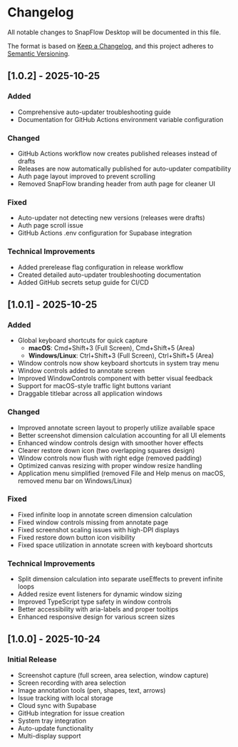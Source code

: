 # Changelog

All notable changes to SnapFlow Desktop will be documented in this file.

The format is based on [Keep a Changelog](https://keepachangelog.com/en/1.0.0/),
and this project adheres to [Semantic Versioning](https://semver.org/spec/v2.0.0.html).

## [1.0.2] - 2025-10-25

### Added

- Comprehensive auto-updater troubleshooting guide
- Documentation for GitHub Actions environment variable configuration

### Changed

- GitHub Actions workflow now creates published releases instead of drafts
- Releases are now automatically published for auto-updater compatibility
- Auth page layout improved to prevent scrolling
- Removed SnapFlow branding header from auth page for cleaner UI

### Fixed

- Auto-updater not detecting new versions (releases were drafts)
- Auth page scroll issue
- GitHub Actions .env configuration for Supabase integration

### Technical Improvements

- Added prerelease flag configuration in release workflow
- Created detailed auto-updater troubleshooting documentation
- Added GitHub secrets setup guide for CI/CD

## [1.0.1] - 2025-10-25

### Added

- Global keyboard shortcuts for quick capture
  - **macOS**: Cmd+Shift+3 (Full Screen), Cmd+Shift+5 (Area)
  - **Windows/Linux**: Ctrl+Shift+3 (Full Screen), Ctrl+Shift+5 (Area)
- Window controls now show keyboard shortcuts in system tray menu
- Window controls added to annotate screen
- Improved WindowControls component with better visual feedback
- Support for macOS-style traffic light buttons variant
- Draggable titlebar across all application windows

### Changed

- Improved annotate screen layout to properly utilize available space
- Better screenshot dimension calculation accounting for all UI elements
- Enhanced window controls design with smoother hover effects
- Clearer restore down icon (two overlapping squares design)
- Window controls now flush with right edge (removed padding)
- Optimized canvas resizing with proper window resize handling
- Application menu simplified (removed File and Help menus on macOS, removed menu bar on Windows/Linux)

### Fixed

- Fixed infinite loop in annotate screen dimension calculation
- Fixed window controls missing from annotate page
- Fixed screenshot scaling issues with high-DPI displays
- Fixed restore down button icon visibility
- Fixed space utilization in annotate screen with keyboard shortcuts

### Technical Improvements

- Split dimension calculation into separate useEffects to prevent infinite loops
- Added resize event listeners for dynamic window sizing
- Improved TypeScript type safety in window controls
- Better accessibility with aria-labels and proper tooltips
- Enhanced responsive design for various screen sizes

## [1.0.0] - 2025-10-24

### Initial Release

- Screenshot capture (full screen, area selection, window capture)
- Screen recording with area selection
- Image annotation tools (pen, shapes, text, arrows)
- Issue tracking with local storage
- Cloud sync with Supabase
- GitHub integration for issue creation
- System tray integration
- Auto-update functionality
- Multi-display support
